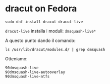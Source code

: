 # dracut on Fedora

```
sudo dnf install dracut dracut-live
```

`dracut-live` installa i moduli: `dmsquash-live*`


A questo punto dando il comando:
```
ls /usr/lib/dracut/modules.d/ | grep dmsquash
```
Otteniamo:
```
90dmsquash-live
90dmsquash-live-autooverlay
90dmsquash-live-ntfs
```

